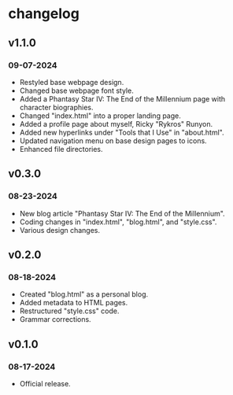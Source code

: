 <h1>changelog</h1>
<h2>v1.1.0</h2>
<h3>09-07-2024</h3>
<ul>
    <li>Restyled base webpage design.</li>
    <li>Changed base webpage font style.</li>
    <li>Added a Phantasy Star IV: The End of the Millennium page with character biographies.</li>
    <li>Changed "index.html" into a proper landing page.</li>
    <li>Added a profile page about myself, Ricky "Rykros" Runyon.</li>
    <li>Added new hyperlinks under "Tools that I Use" in "about.html".</li>
    <li>Updated navigation menu on base design pages to icons.</li>
    <li>Enhanced file directories.</li>
</ul>
<h2>v0.3.0</h2>
<h3>08-23-2024</h3>
<ul>
    <li>New blog article "Phantasy Star IV: The End of the Millennium".</li>
    <li>Coding changes in "index.html", "blog.html", and "style.css".</li>
    <li>Various design changes.</li>
</ul>
<h2>v0.2.0</h2>
<h3>08-18-2024</h3>
<ul>
    <li>Created "blog.html" as a personal blog.</li>
    <li>Added metadata to HTML pages.</li>
    <li>Restructured "style.css" code.</li>
    <li>Grammar corrections.</li>
</ul>
<h2>v0.1.0</h2>
<h3>08-17-2024</h3>
<ul>
    <li>Official release.</li>
</ul>
